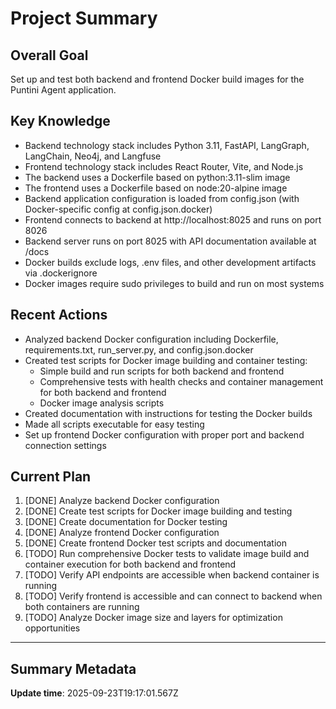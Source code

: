 # Project Summary

## Overall Goal
Set up and test both backend and frontend Docker build images for the Puntini Agent application.

## Key Knowledge
- Backend technology stack includes Python 3.11, FastAPI, LangGraph, LangChain, Neo4j, and Langfuse
- Frontend technology stack includes React Router, Vite, and Node.js
- The backend uses a Dockerfile based on python:3.11-slim image
- The frontend uses a Dockerfile based on node:20-alpine image
- Backend application configuration is loaded from config.json (with Docker-specific config at config.json.docker)
- Frontend connects to backend at http://localhost:8025 and runs on port 8026
- Backend server runs on port 8025 with API documentation available at /docs
- Docker builds exclude logs, .env files, and other development artifacts via .dockerignore
- Docker images require sudo privileges to build and run on most systems

## Recent Actions
- Analyzed backend Docker configuration including Dockerfile, requirements.txt, run_server.py, and config.json.docker
- Created test scripts for Docker image building and container testing:
  - Simple build and run scripts for both backend and frontend
  - Comprehensive tests with health checks and container management for both backend and frontend
  - Docker image analysis scripts
- Created documentation with instructions for testing the Docker builds
- Made all scripts executable for easy testing
- Set up frontend Docker configuration with proper port and backend connection settings

## Current Plan
1. [DONE] Analyze backend Docker configuration
2. [DONE] Create test scripts for Docker image building and testing
3. [DONE] Create documentation for Docker testing
4. [DONE] Analyze frontend Docker configuration
5. [DONE] Create frontend Docker test scripts and documentation
6. [TODO] Run comprehensive Docker tests to validate image build and container execution for both backend and frontend
7. [TODO] Verify API endpoints are accessible when backend container is running
8. [TODO] Verify frontend is accessible and can connect to backend when both containers are running
9. [TODO] Analyze Docker image size and layers for optimization opportunities

---

## Summary Metadata
**Update time**: 2025-09-23T19:17:01.567Z 
